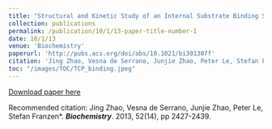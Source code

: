 ```yaml
---
title: "Structural and Kinetic Study of an Internal Substrate Binding Site in Dehaloperoxidase-Hemoglobin A from Amphitrite ornata"
collection: publications
permalink: /publication/10/1/13-paper-title-number-1
date: 10/1/13
venue: 'Biochemistry'
paperurl: 'http://pubs.acs.org/doi/abs/10.1021/bi301307f'
citation: 'Jing Zhao, Vesna de Serrano, Junjie Zhao, Peter Le, Stefan Franzen*.  <strong><i>Biochemistry</i></strong>. 2013, 52(14), pp 2427-2439.'
toc: "/images/TOC/TCP_binding.jpeg"
---
```


<a href='http://pubs.acs.org/doi/abs/10.1021/bi301307f'>Download paper here</a>

Recommended citation: Jing Zhao, Vesna de Serrano, Junjie Zhao, Peter Le, Stefan Franzen*.  <strong><i>Biochemistry</i></strong>. 2013, 52(14), pp 2427-2439.